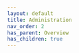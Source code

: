 ```yaml
---
layout: default
title: Administration
nav_order: 2
has_parent: Overview
has_children: true
---
```


